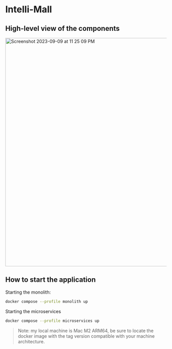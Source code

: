 # Intelli-Mall

## High-level view of the components
<img width="712" alt="Screenshot 2023-09-09 at 11 25 09 PM" src="https://github.com/50HJ/Intelli-Mall/assets/67067729/097cfc9d-8d45-48fc-afda-a052d03eb96a">

## How to start the application

Starting the monolith:
```bash
docker compose --profile monolith up
```
Starting the microservices

```bash
docker compose --profile microservices up  
```

> Note: my local machine is Mac M2 ARM64, be sure to locate the docker image with the tag version compatible with your machine architecture.
